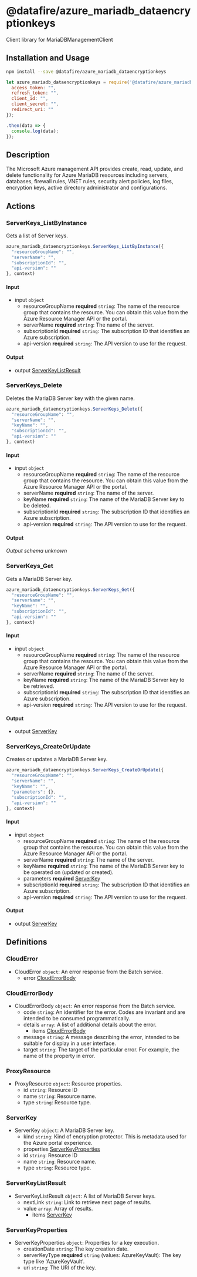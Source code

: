 # @datafire/azure_mariadb_dataencryptionkeys

Client library for MariaDBManagementClient

## Installation and Usage
```bash
npm install --save @datafire/azure_mariadb_dataencryptionkeys
```
```js
let azure_mariadb_dataencryptionkeys = require('@datafire/azure_mariadb_dataencryptionkeys').create({
  access_token: "",
  refresh_token: "",
  client_id: "",
  client_secret: "",
  redirect_uri: ""
});

.then(data => {
  console.log(data);
});
```

## Description

The Microsoft Azure management API provides create, read, update, and delete functionality for Azure MariaDB resources including servers, databases, firewall rules, VNET rules, security alert policies, log files, encryption keys, active directory administrator and configurations.

## Actions

### ServerKeys_ListByInstance
Gets a list of  Server keys.


```js
azure_mariadb_dataencryptionkeys.ServerKeys_ListByInstance({
  "resourceGroupName": "",
  "serverName": "",
  "subscriptionId": "",
  "api-version": ""
}, context)
```

#### Input
* input `object`
  * resourceGroupName **required** `string`: The name of the resource group that contains the resource. You can obtain this value from the Azure Resource Manager API or the portal.
  * serverName **required** `string`: The name of the server.
  * subscriptionId **required** `string`: The subscription ID that identifies an Azure subscription.
  * api-version **required** `string`: The API version to use for the request.

#### Output
* output [ServerKeyListResult](#serverkeylistresult)

### ServerKeys_Delete
Deletes the MariaDB Server key with the given name.


```js
azure_mariadb_dataencryptionkeys.ServerKeys_Delete({
  "resourceGroupName": "",
  "serverName": "",
  "keyName": "",
  "subscriptionId": "",
  "api-version": ""
}, context)
```

#### Input
* input `object`
  * resourceGroupName **required** `string`: The name of the resource group that contains the resource. You can obtain this value from the Azure Resource Manager API or the portal.
  * serverName **required** `string`: The name of the server.
  * keyName **required** `string`: The name of the MariaDB Server key to be deleted.
  * subscriptionId **required** `string`: The subscription ID that identifies an Azure subscription.
  * api-version **required** `string`: The API version to use for the request.

#### Output
*Output schema unknown*

### ServerKeys_Get
Gets a MariaDB Server key.


```js
azure_mariadb_dataencryptionkeys.ServerKeys_Get({
  "resourceGroupName": "",
  "serverName": "",
  "keyName": "",
  "subscriptionId": "",
  "api-version": ""
}, context)
```

#### Input
* input `object`
  * resourceGroupName **required** `string`: The name of the resource group that contains the resource. You can obtain this value from the Azure Resource Manager API or the portal.
  * serverName **required** `string`: The name of the server.
  * keyName **required** `string`: The name of the MariaDB Server key to be retrieved.
  * subscriptionId **required** `string`: The subscription ID that identifies an Azure subscription.
  * api-version **required** `string`: The API version to use for the request.

#### Output
* output [ServerKey](#serverkey)

### ServerKeys_CreateOrUpdate
Creates or updates a MariaDB Server key.


```js
azure_mariadb_dataencryptionkeys.ServerKeys_CreateOrUpdate({
  "resourceGroupName": "",
  "serverName": "",
  "keyName": "",
  "parameters": {},
  "subscriptionId": "",
  "api-version": ""
}, context)
```

#### Input
* input `object`
  * resourceGroupName **required** `string`: The name of the resource group that contains the resource. You can obtain this value from the Azure Resource Manager API or the portal.
  * serverName **required** `string`: The name of the server.
  * keyName **required** `string`: The name of the MariaDB Server key to be operated on (updated or created).
  * parameters **required** [ServerKey](#serverkey)
  * subscriptionId **required** `string`: The subscription ID that identifies an Azure subscription.
  * api-version **required** `string`: The API version to use for the request.

#### Output
* output [ServerKey](#serverkey)



## Definitions

### CloudError
* CloudError `object`: An error response from the Batch service.
  * error [CloudErrorBody](#clouderrorbody)

### CloudErrorBody
* CloudErrorBody `object`: An error response from the Batch service.
  * code `string`: An identifier for the error. Codes are invariant and are intended to be consumed programmatically.
  * details `array`: A list of additional details about the error.
    * items [CloudErrorBody](#clouderrorbody)
  * message `string`: A message describing the error, intended to be suitable for display in a user interface.
  * target `string`: The target of the particular error. For example, the name of the property in error.

### ProxyResource
* ProxyResource `object`: Resource properties.
  * id `string`: Resource ID
  * name `string`: Resource name.
  * type `string`: Resource type.

### ServerKey
* ServerKey `object`: A MariaDB Server key.
  * kind `string`: Kind of encryption protector. This is metadata used for the Azure portal experience.
  * properties [ServerKeyProperties](#serverkeyproperties)
  * id `string`: Resource ID
  * name `string`: Resource name.
  * type `string`: Resource type.

### ServerKeyListResult
* ServerKeyListResult `object`: A list of MariaDB Server keys.
  * nextLink `string`: Link to retrieve next page of results.
  * value `array`: Array of results.
    * items [ServerKey](#serverkey)

### ServerKeyProperties
* ServerKeyProperties `object`: Properties for a key execution.
  * creationDate `string`: The key creation date.
  * serverKeyType **required** `string` (values: AzureKeyVault): The key type like  'AzureKeyVault'.
  * uri `string`: The URI of the key.


